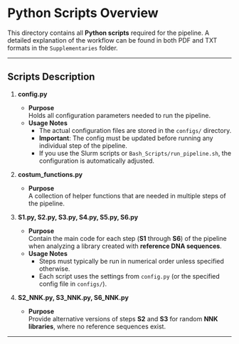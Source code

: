 # Python Scripts Overview

This directory contains all **Python scripts** required for the pipeline. A detailed explanation of the workflow can be found in both PDF and TXT formats in the `Supplementaries` folder.

---

## Scripts Description

1. **config.py**  
   - **Purpose**  
     Holds all configuration parameters needed to run the pipeline.  
   - **Usage Notes**  
     - The actual configuration files are stored in the `configs/` directory.  
     - **Important**: The config must be updated before running any individual step of the pipeline.  
     - If you use the Slurm scripts or `Bash_Scripts/run_pipeline.sh`, the configuration is automatically adjusted.

2. **costum_functions.py**  
   - **Purpose**  
     A collection of helper functions that are needed in multiple steps of the pipeline.  

3. **S1.py, S2.py, S3.py, S4.py, S5.py, S6.py**  
   - **Purpose**  
     Contain the main code for each step (**S1** through **S6**) of the pipeline when analyzing a library created with **reference DNA sequences**.  
   - **Usage Notes**  
     - Steps must typically be run in numerical order unless specified otherwise.  
     - Each script uses the settings from `config.py` (or the specified config file in `configs/`).

4. **S2_NNK.py, S3_NNK.py, S6_NNK.py**
   - **Purpose**  
     Provide alternative versions of steps **S2** and **S3** for random **NNK libraries**, where no reference sequences exist.  

---
